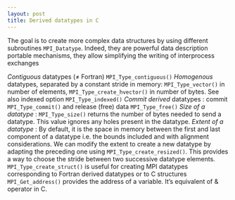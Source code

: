 ```yaml
---
layout: post
title: Derived datatypes in C
---
```


The goal is to create more complex data structures by using different subroutines `MPI_Datatype`. Indeed, they are powerful data description portable mechanisms, they allow simplifying the writing of interprocess exchanges

*Contiguous* datatypes ($\neq$ Fortran) `MPI_Type_contiguous()`
*Homogenous* datatypes, separated by a constant stride in memory: `MPI_Type_vector()` in number of elements, `MPI_Type_create_hvector()` in number of bytes. See also indexed option `MPI_Type_indexed()`
*Commit derived* datatypes : commit `MPI_Type_commit()` and release (free) data `MPI_Type_free()`
*Size of a datatype* : `MPI_Type_size()` returns the number of bytes needed to send a datatype. This value ignores any holes present in the datatype.
*Extent of a datatype* : By default, it is the space in memory between the first and last component of a datatype i.e. the bounds included and with alignment considerations. We can modify the extent to create a new datatype by adapting
the preceding one using `MPI_Type_create_resized()`. This provides a way to choose the stride between two successive datatype elements.
`MPI_Type_create_struct()` is useful for creating MPI datatypes corresponding to
Fortran derived datatypes or to C structures
`MPI_Get_address()` provides the address of a variable. It’s equivalent of & operator in C.

